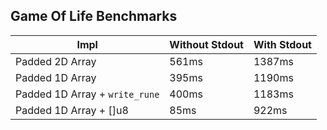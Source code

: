 ## Game Of Life Benchmarks

Impl | Without Stdout | With Stdout
-|-|-
Padded 2D Array | 561ms | 1387ms
Padded 1D Array | 395ms | 1190ms
Padded 1D Array + `write_rune` | 400ms | 1183ms
Padded 1D Array + []u8 | 85ms | 922ms
